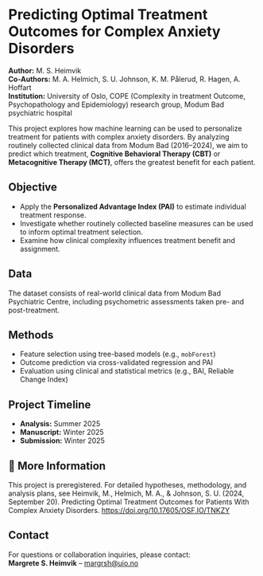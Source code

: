 # Predicting Optimal Treatment Outcomes for Complex Anxiety Disorders
**Author:** M. S. Heimvik  
**Co-Authors:** M. A. Helmich, S. U. Johnson, K. M. Pålerud, R. Hagen, A. Hoffart  
**Institution:** University of Oslo, COPE (Complexity in treatment Outcome, Psychopathology and Epidemiology) research group, Modum Bad psychiatric hospital 

This project explores how machine learning can be used to personalize treatment for patients with complex anxiety disorders. By analyzing routinely collected clinical data from Modum Bad (2016–2024), we aim to predict which treatment, **Cognitive Behavioral Therapy (CBT)** or **Metacognitive Therapy (MCT)**, offers the greatest benefit for each patient.

## Objective

- Apply the **Personalized Advantage Index (PAI)** to estimate individual treatment response.
- Investigate whether routinely collected baseline measures can be used to inform optimal treatment selection.
- Examine how clinical complexity influences treatment benefit and assignment.

## Data

The dataset consists of real-world clinical data from Modum Bad Psychiatric Centre, including psychometric assessments taken pre- and post-treatment.

## Methods

- Feature selection using tree-based models (e.g., `mobForest`)
- Outcome prediction via cross-validated regression and PAI
- Evaluation using clinical and statistical metrics (e.g., BAI, Reliable Change Index)

## Project Timeline

- **Analysis:** Summer 2025  
- **Manuscript:** Winter 2025  
- **Submission:** Winter 2025

## 📄 More Information

This project is preregistered. For detailed hypotheses, methodology, and analysis plans, see 
Heimvik, M., Helmich, M. A., & Johnson, S. U. (2024, September 20). 
Predicting Optimal Treatment Outcomes for Patients With Complex Anxiety Disorders. 
https://doi.org/10.17605/OSF.IO/TNKZY


## Contact

For questions or collaboration inquiries, please contact:  
**Margrete S. Heimvik** – [margrsh@uio.no](mailto:margrsh@uio.no)

